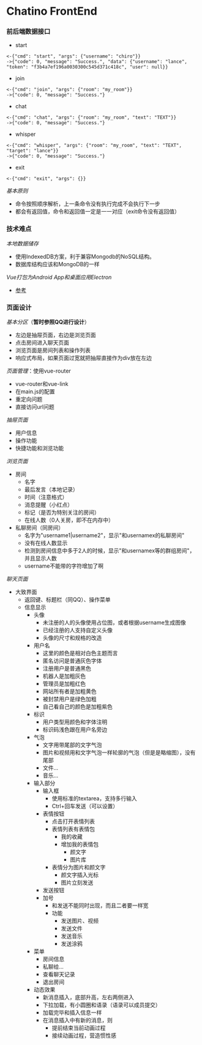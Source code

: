 # Chatino FrontEnd

### 前后端数据接口

- start
```
<-{"cmd": "start", "args": {"username": "chiro"}}
->{"code": 0, "message": "Success.", "data": {"username": "lance", "token": "f3b4a7ef196a0030300c545d371c418c", "user": null}}
```

- join
```
<-{"cmd": "join", "args": {"room": "my_room"}}
->{"code": 0, "message": "Success."}
```

- chat
```
<-{"cmd": "chat", "args": {"room": "my_room", "text": "TEXT"}}
->{"code": 0, "message": "Success."}
```

- whisper
```
<-{"cmd": "whisper", "args": {"room": "my_room", "text": "TEXT", "target": "lance"}}
->{"code": 0, "message": "Success."}
```

- exit
```
<-{"cmd": "exit", "args": {}}
```

*基本原则*
- 命令按照顺序解析，上一条命令没有执行完成不会执行下一步
- 都会有返回值，命令和返回值一定是一一对应（exit命令没有返回值）

### 技术难点

*本地数据储存*
- 使用IndexedDB方案，利于兼容Mongodb的NoSQL结构。
- 数据库结构应该和MongoDB的一样

*Vue打包为Android App和桌面应用Electron*
- [参考](https://www.jianshu.com/p/30d44d929468)

### 页面设计

*基本分区*（**暂时参照QQ进行设计**）
- 左边是抽屉页面，右边是浏览页面
- 点击房间进入聊天页面
- 浏览页面是房间列表和操作列表
- 响应式布局，如果页面过宽就把抽屉直接作为div放在左边

*页面管理*：使用vue-router
- vue-router和vue-link
- 在main.js的配置
- 重定向问题
- 直接访问url问题

*抽屉页面*
- 用户信息
- 操作功能
- 快捷功能和浏览功能

*浏览页面*
- 房间
    - 名字
    - 最后发言（本地记录）
    - 时间（注意格式）
    - 消息提醒（小红点）
    - 标记（是否为特别关注的房间）
    - 在线人数（0人关房，即不在内存中）
- 私聊房间（同房间）
    - 名字为"username1|username2"，显示"和usernamex的私聊房间"
    - 没有在线人数显示
    - 检测到房间信息中多于2人的时候，显示"和usernamex等的群组房间"，并且显示人数
    - username不能带的字符增加了啊

*聊天页面*
- 大致界面
    - 返回键、标题栏（同QQ）、操作菜单
    - 信息显示
        - 头像
            - 未注册的人的头像使用占位图，或者根据username生成图像
            - 已经注册的人支持自定义头像
            - 头像的尺寸和规格的改造
        - 用户名
            - 这里的颜色是相对白色主题而言
            - 匿名访问是普通灰色字体
            - 注册用户是普通黑色
            - 机器人是加粗灰色
            - 管理员是加粗红色
            - 网站所有者是加粗黄色
            - 被封禁用户是绿色加粗
            - 自己看自己的颜色是加粗紫色
        - 标识
            - 用户类型用颜色和字体注明
            - 标识码浅色跟在用户名旁边
        - 气泡
            - 文字用带尾部的文字气泡
            - 图片和视频用和文字气泡一样轮廓的气泡（但是是略缩图），没有尾部
            - 文件...
            - 音乐...
        - 输入部分
            - 输入框
                - 使用标准的textarea，支持多行输入
                - Ctrl+回车发送（可以设置）
            - 表情按钮
                - 点击打开表情列表
                - 表情列表有表情包
                    - 我的收藏
                    - 增加我的表情包
                        - 颜文字
                        - 图片库
                - 表情分为图片和颜文字
                    - 颜文字插入光标
                    - 图片立刻发送
            - 发送按钮
            - 加号
                - 和发送不能同时出现，而且二者要一样宽
                - 功能
                    - 发送图片、视频
                    - 发送文件
                    - 发送音乐
                    - 发送涂鸦
        - 菜单
            - 房间信息
            - 私聊给...
            - 查看聊天记录
            - 退出房间
        - 动态效果
            - 新消息插入，底部升高，左右两侧进入
            - 下拉加载，有小圆圈和语录（语录可以成员提交）
            - 加载完毕和插入信息一样
            - 在消息插入中有新的消息，则
                - 提前结束当前动画过程
                - 接续动画过程，营造惯性感